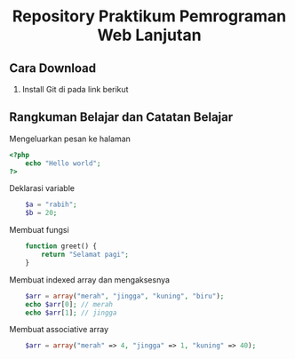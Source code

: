 <h1 align="center">Repository Praktikum Pemrograman Web Lanjutan</h1>

## Cara Download

1. Install Git di pada link berikut 

## Rangkuman Belajar dan Catatan Belajar 

Mengeluarkan pesan ke halaman
```php
<?php
	echo "Hello world";
?>
```
Deklarasi variable
```php
	$a = "rabih";
	$b = 20;
```
Membuat fungsi
```php
	function greet() {
		return "Selamat pagi";
	}
```
Membuat indexed array dan mengaksesnya
```php
	$arr = array("merah", "jingga", "kuning", "biru");
	echo $arr[0]; // merah
	echo $arr[1]; // jingga
```
Membuat associative array
```php
	$arr = array("merah" => 4, "jingga" => 1, "kuning" => 40);
```

